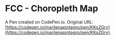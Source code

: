 # FCC - Choropleth Map

A Pen created on CodePen.io. Original URL: [https://codepen.io/marilenapintagro/pen/KKoZGrv](https://codepen.io/marilenapintagro/pen/KKoZGrv).

